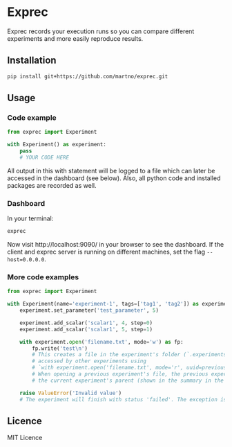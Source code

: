 Exprec
======

Exprec records your execution runs so you can compare different experiments and more easily reproduce results.


Installation
------------

```bash
pip install git+https://github.com/martno/exprec.git
```


Usage
-----

### Code example

```python
from exprec import Experiment

with Experiment() as experiment:
    pass
    # YOUR CODE HERE
```

All output in this with statement will be logged to a file which can later be accessed in the dashboard (see below). Also, all python code and installed packages are recorded as well. 

### Dashboard

In your terminal:

```bash
exprec
```

Now visit http://localhost:9090/ in your browser to see the dashboard. If the client and exprec server is running on different machines, set the flag `--host=0.0.0.0`. 

### More code examples

```python
from exprec import Experiment

with Experiment(name='experiment-1', tags=['tag1', 'tag2']) as experiment:
    experiment.set_parameter('test_parameter', 5)

    experiment.add_scalar('scalar1', 4, step=0)
    experiment.add_scalar('scalar1', 5, step=1)

    with experiment.open('filename.txt', mode='w') as fp:
        fp.write('test\n')
        # This creates a file in the experiment's folder (`.experiments/<experiment-id>/files/filename.txt`). It can be
        # accessed by other experiments using
        # `with experiment.open('filename.txt', mode='r', uuid=previous_experiment_uuid) as fp:`.
        # When opening a previous experiment's file, the previous experiment will be referred to as 
        # the current experiment's parent (shown in the summary in the dashboard). 

    raise ValueError('Invalid value')
    # The experiment will finish with status 'failed'. The exception is also logged. 
```


Licence
-------

MIT Licence

